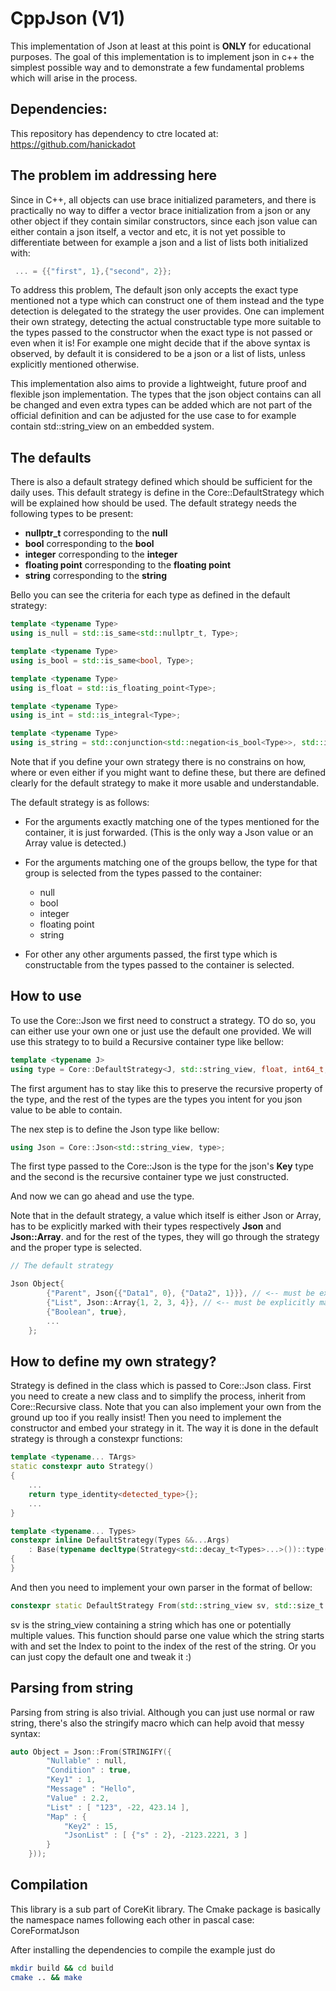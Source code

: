 # CppJson (V1)

This implementation of Json at least at this point is __ONLY__ for educational purposes.
The goal of this implementation is to implement json in c++ the simplest possible way and to demonstrate a few fundamental problems which will arise in the process.

## Dependencies:

This repository has dependency to ctre located at: https://github.com/hanickadot

## The problem im addressing here

Since in C++, all objects can use brace initialized parameters, and there is practically no way to differ a vector brace initialization from a json or any other object if they contain similar constructors, since each json value can either contain a json itself, a vector and etc, it is not yet possible to differentiate between for example a json and a list of lists both initialized with:

```cpp
 ... = {{"first", 1},{"second", 2}};
```

To address this problem, The default json only accepts the exact type mentioned not a type which can construct one of them instead and the type detection is delegated to the strategy the user provides. One can implement their own strategy, detecting the actual constructable type more suitable to the types passed to the constructor when the exact type is not passed or even when it is! For example one might decide that if the above syntax is observed, by default it is considered to be a json or a list of lists, unless explicitly mentioned otherwise.

This implementation also aims to provide a lightweight, future proof and flexible json implementation. The types that the json object contains can all be changed and even extra types can be added which are not part of the official definition and can be adjusted for the use case to for example contain std::string_view on an embedded system.

## The defaults

There is also a default strategy defined which should be sufficient for the daily uses. This default strategy is define in the Core::DefaultStrategy which will be explained how should be used. The default strategy needs the following types to be present:

- __nullptr_t__ corresponding to the __null__
- __bool__ corresponding to the __bool__
- __integer__ corresponding to the __integer__
- __floating point__ corresponding to the __floating point__
- __string__ corresponding to the __string__

Bello you can see the criteria for each type as defined in the default strategy:

```cpp
template <typename Type>
using is_null = std::is_same<std::nullptr_t, Type>;

template <typename Type>
using is_bool = std::is_same<bool, Type>;

template <typename Type>
using is_float = std::is_floating_point<Type>;

template <typename Type>
using is_int = std::is_integral<Type>;

template <typename Type>
using is_string = std::conjunction<std::negation<is_bool<Type>>, std::is_constructible<Type, char const *>, std::is_constructible<Type, const char (&)[]>>;
```
Note that if you define your own strategy there is no constrains on how, where or even either if you might want to define these, but there are defined clearly for the default strategy to make it more usable and understandable.

The default strategy is as follows:

- For the arguments exactly matching one of the types mentioned for the container, it is just forwarded. (This is the only way a Json value or an Array value is detected.)

- For the arguments matching one of the groups bellow, the type for that group is selected from the types passed to the container:
    - null
    - bool
    - integer
    - floating point
    - string
- For other any other arguments passed, the first type which is constructable from the types passed to the container is selected.

## How to use

To use the Core::Json we first need to construct a strategy. TO do so, you can either use your own one or just use the default one provided. We will use this strategy to to build a Recursive container type like bellow:

```cpp
template <typename J>
using type = Core::DefaultStrategy<J, std::string_view, float, int64_t, bool, std::nullptr_t>;
```
The first argument has to stay like this to preserve the recursive property of the type, and the rest of the types are the types you intent for you json value to be able to contain.

The nex step is to define the Json type like bellow:

```cpp
using Json = Core::Json<std::string_view, type>;
```

The first type passed to the Core::Json is the type for the json's __Key__ type and the second is the recursive container type we just constructed.

And now we can go ahead and use the type.

Note that in the default strategy, a value which itself is either Json or Array, has to be explicitly marked with their types respectively __Json__ and __Json::Array__. and for the rest of the types, they will go through the strategy and the proper type is selected.

```cpp
// The default strategy

Json Object{
        {"Parent", Json{{"Data1", 0}, {"Data2", 1}}}, // <-- must be explicitly marked as Json 
        {"List", Json::Array{1, 2, 3, 4}}, // <-- must be explicitly marked as Json::Array
        {"Boolean", true},
        ...
    };
```

## How to define my own strategy?

Strategy is defined in the class which is passed to Core::Json class. First you need to create a new class and to simplify the process, inherit from Core::Recursive class. Note that you can also implement your own from the ground up too if you really insist! Then you need to implement the constructor and embed your strategy in it. The way it is done in the default strategy is through a constexpr functions:

```cpp
template <typename... TArgs>
static constexpr auto Strategy() 
{
    ...
    return type_identity<detected_type>{};
    ...
}

template <typename... Types>
constexpr inline DefaultStrategy(Types &&...Args)
    : Base(typename decltype(Strategy<std::decay_t<Types>...>())::type(std::forward<Types>(Args)...))
{
}
```

And then you need to implement your own parser in the format of bellow:

```cpp
constexpr static DefaultStrategy From(std::string_view sv, std::size_t &Index)
```
sv is the string_view containing a string which has one or potentially multiple values. This function should parse one value which the string starts with and set the Index to point to the index of the rest of the string. Or you can just copy the default one and tweak it :)

## Parsing from string

Parsing from string is also trivial. Although you can just use normal or raw string, there's also the stringify macro which can help avoid that messy syntax:

```cpp
auto Object = Json::From(STRINGIFY({
        "Nullable" : null,
        "Condition" : true,
        "Key1" : 1,
        "Message" : "Hello",
        "Value" : 2.2,
        "List" : [ "123", -22, 423.14 ],
        "Map" : {
            "Key2" : 15,
            "JsonList" : [ {"s" : 2}, -2123.2221, 3 ]
        }
    }));
```

## Compilation

This library is a sub part of CoreKit library. The Cmake package is basically the namespace names following each other in pascal case: CoreFormatJson

After installing the dependencies to compile the example just do

```sh
mkdir build && cd build
cmake .. && make
```